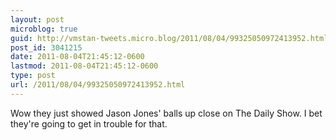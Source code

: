 ```yaml
---
layout: post
microblog: true
guid: http://vmstan-tweets.micro.blog/2011/08/04/99325050972413952.html
post_id: 3041215
date: 2011-08-04T21:45:12-0600
lastmod: 2011-08-04T21:45:12-0600
type: post
url: /2011/08/04/99325050972413952.html
---
```

Wow they just showed Jason Jones' balls up close on The Daily Show. I bet they're going to get in trouble for that.
